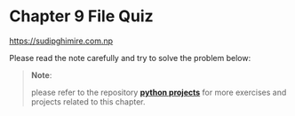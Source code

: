 # Chapter 9 File Quiz
https://sudipghimire.com.np

Please read the note carefully and try to solve the problem below:

> **Note**:
> 
> please refer to the repository
> **[python projects](https://github.com/ghimiresdp/python-projects)** for more
> exercises and projects related to this chapter.
> 
